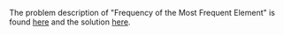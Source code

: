 The problem description of "Frequency of the Most Frequent Element" is found [here](https://leetcode.com/problems/frequency-of-the-most-frequent-element/) and the solution [here](https://github.com/aurimas13/Solutions-To-Problems/blob/main/LeetCode/Java%20Solutions/Frequency%20of%20the%20Most%20Frequent%20Element/frequency.java).